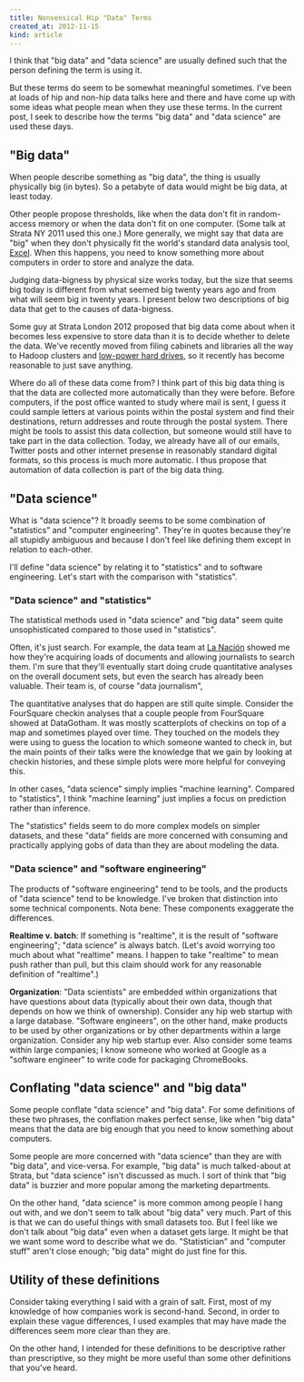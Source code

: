 ```yaml
---
title: Nonsensical Hip "Data" Terms
created_at: 2012-11-15
kind: article
---
```

I think that "big data" and "data science" are usually defined such that the
person defining the term is using it.

But these terms do seem to be somewhat meaningful sometimes. I've been at loads
of hip and non-hip data talks here and there and have come up with some ideas
what people mean when they use these terms. In the current post, I seek to
describe how the terms "big data" and "data science" are used these days.

## "Big data"
When people describe something as "big data", the thing is usually physically
big (in bytes). So a petabyte of data would might be big data, at least today.

Other people propose thresholds, like when the data don't fit in random-access
memory or when the data don't fit on one computer. (Some talk at Strata NY 2011
used this one.) More generally, we might say that data are "big" when they
don't physically fit the world's standard data analysis tool, [Excel](/!/excel/).
When this happens, you need to know something more about computers in order to
store and analyze the data.

Judging data-bigness by physical size works today, but the size that seems big
today is different from what seemed big twenty years ago and from what will
seem big in twenty years. I present below two descriptions of big data that
get to the causes of data-bigness.

Some guy at Strata London 2012 proposed that big data come about when it
becomes less expensive to store data than it is to decide whether to delete
the data. We've recently moved from filing cabinets and libraries all the
way to Hadoop clusters and
[low-power hard drives](http://aws.amazon.com/glacier/), so it recently has
become reasonable to just save anything.

Where do all of these data come from? I think part of this big data thing is
that the data are collected more automatically than they were before. Before
computers, if the post office wanted to study where mail is sent, I guess it
could sample letters at various points within the postal system and find their
destinations, return addresses and route through the postal system. There
might be tools to assist this data collection, but someone would still have
to take part in the data collection. Today, we already have all of our emails,
Twitter posts and other internet presense in reasonably standard digital
formats, so this process is much more automatic. I thus propose that automation
of data collection is part of the big data thing.

## "Data science"
What is "data science"? It broadly seems to be some combination of "statistics"
and "computer engineering". They're in quotes because they're all stupidly
ambiguous and because I don't feel like defining them except in relation to
each-other.

I'll define "data science" by relating it to "statistics" and to software
engineering. Let's start with the comparison with "statistics".

### "Data science" and "statistics"
The statistical methods used in "data science" and "big data" seem quite
unsophisticated compared to those used in "statistics".

Often, it's just search. For example, the data team at [La Nación]()
showed me how they're acquiring loads of documents and allowing journalists to
search them. I'm sure that they'll eventually start doing crude quantitative
analyses on the overall document sets, but even the search has already been
valuable. Their team is, of course "data journalism", 

The quantitative analyses that do happen are still quite simple. Consider
the FourSquare checkin analyses that a couple people from FourSquare showed at
DataGotham. It was mostly scatterplots of checkins on top of a map and
sometimes played over time. They touched on the models they were using to
guess the location to which someone wanted to check in, but the main points of
their talks were the knowledge that we gain by looking at checkin histories,
and these simple plots were more helpful for conveying this.

In other cases, "data science" simply implies "machine learning". Compared to
"statistics", I think "machine learning" just implies a focus on prediction
rather than inference.

The "statistics" fields seem to do more complex models on simpler datasets,
and these "data" fields are more concerned with consuming and practically
applying gobs of data than they are about modeling the data.

### "Data science" and "software engineering"
The products of "software engineering" tend to be tools, and the products of
"data science" tend to be knowledge. I've broken that distinction into some
technical components. Nota bene: These components exaggerate the differences.

**Realtime v. batch**: If something is "realtime", it is the result of
"software engineering"; "data science" is always batch. (Let's avoid worrying
too much about what "realtime" means. I happen to take "realtime" to mean push
rather than pull, but this claim should work for any reasonable definition of
"realtime".)

**Organization**: "Data scientists" are embedded within organizations that have
questions about data (typically about their own data, though that depends on
how we think of ownership). Consider any hip web startup with a large database.
"Software engineers", on the other hand, make products to be used by other
organizations or by other departments within a large organization. Consider
any hip web startup ever. Also consider some teams within large companies; I
know someone who worked at Google as a "software engineer" to write code for
packaging ChromeBooks.

## Conflating "data science" and "big data"
Some people conflate "data science" and "big data". For some definitions of
these two phrases, the conflation makes perfect sense, like when "big data"
means that the data are big enough that you need to know something about
computers.

Some people are more concerned with "data science" than they are with "big
data", and vice-versa. For example, "big data" is much talked-about at Strata,
but "data science" isn't discussed as much. I sort of think that "big data"
is buzzier and more popular among the marketing departments.

On the other hand, "data science" is more common among people I hang out with,
and we don't seem to talk about "big data" very much. Part of this is that we
can do useful things with small datasets too. But I feel like we don't talk
about "big data" even when a dataset gets large. It might be that we want some
word to describe what we do. "Statistician" and "computer stuff" aren't close
enough; "big data" might do just fine for this.

## Utility of these definitions
Consider taking everything I said with a grain of salt. First, most of my
knowledge of how companies work is second-hand. Second, in order to explain
these vague differences, I used examples that may have made the differences
seem more clear than they are.

On the other hand, I intended for these definitions to be descriptive rather
than prescriptive, so they might be more useful than some other definitions
that you've heard.
